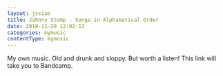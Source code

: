 ```yaml
---
layout: jssiao
title: Johnny Stomp - Songs in Alphabetical Order
date: 2018-11-29 12:02:13
categories: mymusic
contentType: mymusic
---
```


My own music.  Old and drunk and sloppy.  But worth a listen!  This link will take you to Bandcamp.